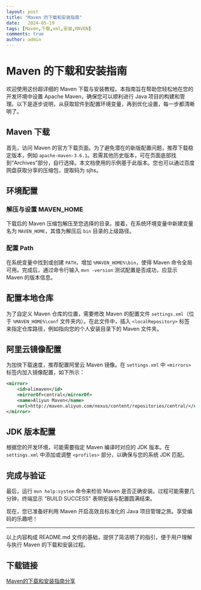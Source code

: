 ```yaml
---
layout: post
title: "Maven 的下载和安装指南"
date:   2024-05-19
tags: [Maven,下载,xml,安装,MAVEN]
comments: true
author: admin
---
```

# Maven 的下载和安装指南

欢迎使用这份超详细的 Maven 下载与安装教程。本指南旨在帮助您轻松地在您的开发环境中设置 Apache Maven，确保您可以顺利进行 Java 项目的构建和管理。以下是逐步说明，从获取软件到配置环境变量，再到优化设置，每一步都清晰明了。

## Maven 下载

首先，访问 Maven 的官方下载页面。为了避免潜在的新版配置问题，推荐下载稳定版本，例如 `apache-maven-3.6.1`。若需其他历史版本，可在页面底部找到“Archives”部分，自行选择。本文档使用的示例基于此版本。您也可以通过百度网盘获取分享的压缩包，提取码为 sjhs。

## 环境配置

### 解压与设置 MAVEN_HOME

下载后的 Maven 压缩包解压至您选择的目录。接着，在系统环境变量中新建变量名为 `MAVEN_HOME`，其值为解压后 `bin` 目录的上级路径。

### 配置 Path

在系统变量中找到或创建 `PATH`，增加 `%MAVEN_HOME%\bin`，使得 Maven 命令全局可用。完成后，通过命令行输入 `mvn -version` 测试配置是否成功，应显示 Maven 的版本信息。

## 配置本地仓库

为了自定义 Maven 仓库的位置，需要修改 Maven 的配置文件 `settings.xml`（位于 `%MAVEN_HOME%\conf` 文件夹内）。在此文件中，插入 `<localRepository>` 标签来指定仓库路径，例如指向您的个人安装目录下的 Maven 文件夹。

## 阿里云镜像配置

为加快下载速度，推荐配置阿里云 Maven 镜像。在 `settings.xml` 中 `<mirrors>` 标签内加入镜像配置，如下所示：

```xml
<mirror>
    <id>alimaven</id>
    <mirrorOf>central</mirrorOf>
    <name>Aliyun Maven</name>
    <url>http://maven.aliyun.com/nexus/content/repositories/central/</url>
</mirror>
```

## JDK 版本配置

根据您的开发环境，可能需要指定 Maven 编译时对应的 JDK 版本。在 `settings.xml` 中添加或调整 `<profiles>` 部分，以确保与您的系统 JDK 匹配。

## 完成与验证

最后，运行 `mvn help:system` 命令来检验 Maven 是否正确安装。过程可能需要几分钟，终端显示 "BUILD SUCCESS" 表明安装与配置圆满结束。

现在，您已准备好利用 Maven 开启高效且标准化的 Java 项目管理之旅。享受编码的乐趣吧！

---

以上内容构成 README.md 文件的基础，提供了简洁明了的指引，便于用户理解与执行 Maven 的下载和安装过程。

## 下载链接

[Maven的下载和安装指南分享](https://pan.quark.cn/s/b2939f6ba3be)